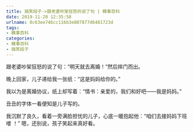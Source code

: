 ```yaml
---
title: 搞笑段子->跟老婆吵架狂怒的说了句 | 糗事百科
date: 2019-11-20 12:35:58
urlname: 0c63ee746cc116b3e807877d6481723d
tags: 
- 糗事百科
categories:
- 糗事百科
- 搞笑段子
---
```

跟老婆吵架狂怒的说了句：“明天就去离婚！”然后摔门而出。

晚上回家，儿子递给我一张纸：“这是妈妈给你的。”

我以为是离婚协议，纸上却写着：“情书：亲爱的，我们和好吧——我是妈妈。”

丑丑的字体一看便知是儿子写的。

我沉默了良久，看着一旁满脸担忧的儿子，心底一暖抱起他：“咱们去接妈妈下班喽 ！” 嗯，还别说，孩子笑起来真好看。


